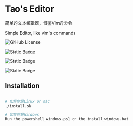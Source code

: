 # Tao's Editor

简单的文本编辑器，借鉴Vim的命令

Simple Editor, like vim's commands

![GitHub License](https://img.shields.io/github/license/EbenezerDavid/tao-editor%20)

![Static Badge](https://img.shields.io/badge/Language-Shell-red)

![Static Badge](https://img.shields.io/badge/Language-C-green)

![Static Badge](https://img.shields.io/badge/Language-PowerShell-blue)

## Installation
```bash

# 如果你是Linux or Mac
./install.sh

# 如果你是Windows
Run the powershell_windows.ps1 or the install_windows.bat